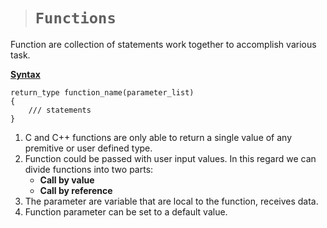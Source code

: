> # ```Functions```

Function are collection of statements work together to accomplish various task.

<ins>**Syntax**</ins>

```
return_type function_name(parameter_list)
{
    /// statements
}
```

1. C and C++ functions are only able to return a single value of any premitive or user defined type.
2. Function could be passed with user input values. In this regard we can divide functions into two parts:
    - **Call by value**
    - **Call by reference**
3. The parameter are variable that are local to the function, receives data.
4. Function parameter can be set to a default value.
